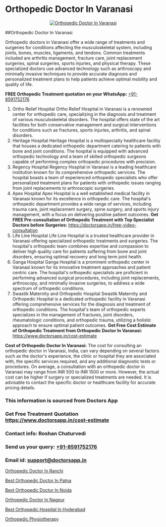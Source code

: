 # Orthopedic Doctor In Varanasi

<p align="center">
  <a href="https://doctorsapp.in">
    <img src="https://i.ibb.co/tqM3hNg/sqdqdqsddsa.png" alt="Orthopedic Doctor In Varanasi">
  </a>
</p>
##Orthopedic Doctor In Varanasi

Orthopedic doctors in Varanasi offer a wide range of treatments and surgeries for conditions affecting the musculoskeletal system, including joints, bones, muscles, ligaments, and tendons. Common treatments included are arthritis management, fracture care, joint replacement surgeries, spinal surgeries, sports injuries, and physical therapy. These specialized doctors use advanced technology such as arthroscopy and minimally invasive techniques to provide accurate diagnosis and personalized treatment plans to help patients achieve optimal mobility and quality of life.

**FREE Orthopedic Treatment quotation on your WhatsApp:**  [+91-8591752176](https://api.whatsapp.com/send?phone=8591752176)

1) Ortho Relief Hospital
Ortho Relief Hospital in Varanasi is a renowned center for orthopedic care, specializing in the diagnosis and treatment of various musculoskeletal disorders. The hospital offers state of the art facilities for both conservative management and surgical interventions for conditions such as fractures, sports injuries, arthritis, and spinal disorders.
2) Heritage Hospital
Heritage Hospital is a multispecialty healthcare facility that houses a dedicated orthopedic department catering to patients with bone and joint conditions. The hospital is equipped with advanced orthopedic technology and a team of skilled orthopedic surgeons capable of performing complex orthopedic procedures with precision.
3) Regency Hospital
Regency Hospital in Varanasi is a leading healthcare institution known for its comprehensive orthopedic services. The hospital boasts a team of experienced orthopedic specialists who offer personalized treatment plans for patients with orthopedic issues ranging from joint replacements to arthroscopic surgeries.
4) Apex Hospital
Apex Hospital is a well established medical facility in Varanasi known for its excellence in orthopedic care. The hospital's orthopedic department provides a wide range of services, including trauma care, joint replacement surgery, spine surgery, and sports injury management, with a focus on delivering positive patient outcomes.
**Get FREE Pre-consultation of Orthopedic Treatment with Top Specialist Doctors before Surgeries:** https://doctorsapp.in/free-video-consultation
5) Life Line Hospital
Life Line Hospital is a trusted healthcare provider in Varanasi offering specialized orthopedic treatments and surgeries. The hospital's orthopedic team combines expertise and compassion to deliver high quality care for patients suffering from bone and joint disorders, ensuring optimal recovery and long term joint health.
6) Ganga Hospital
Ganga Hospital is a prominent orthopedic center in Varanasi known for its innovative treatment approaches and patient centric care. The hospital's orthopedic specialists are proficient in performing advanced surgical procedures, including joint replacements, arthroscopy, and minimally invasive surgeries, to address a wide spectrum of orthopedic conditions.
7) Swastik Maternity and Orthopedic Hospital
Swastik Maternity and Orthopedic Hospital is a dedicated orthopedic facility in Varanasi offering comprehensive services for the diagnosis and treatment of orthopedic conditions. The hospital's team of orthopedic experts specializes in the management of fractures, joint disorders, rheumatologic conditions, and orthopedic trauma, utilizing a holistic approach to ensure optimal patient outcomes.
**Get Free Cost Estimate of Orthopedic Treatment from Orthopedic Doctor In Varanasi:** https://www.doctorsapp.in/cost-estimate

**Cost of Orthopedic Doctor In Varanasi:**
The cost for consulting an orthopedic doctor in Varanasi, India, can vary depending on several factors such as the doctor's experience, the clinic or hospital they are associated with, the specific services required, and any additional diagnostic tests or procedures. On average, a consultation with an orthopedic doctor in Varanasi may range from INR 500 to INR 1500 or more. However, the actual cost can be higher if surgery or specialized treatments are needed. It is advisable to contact the specific doctor or healthcare facility for accurate pricing details.

### This information is sourced from Doctors App 
### Get Free Treatment Quotation https://www.doctorsapp.in/cost-estimate
### Contact info: Roshan Chaturvedi 
### Send us your query: [+91-8591752176](https://api.whatsapp.com/send?phone=8591752176) 
### Email id: support@doctorsapp.in

[Orthopedic Doctor In Ranchi](https://www.linkedin.com/pulse/orthopedic-doctor-ranchi-doctorsapp-khulna-ga69e?trackingId=v5P4mtlFklB1Pj2Q9mxt0g%3D%3D&lipi=urn%3Ali%3Apage%3Ad_flagship3_company_admin%3BEfzsr1%2BmQ6eR1XkJR7MU1A%3D%3D)

[Best Orthopedic Doctor In Patna](https://www.linkedin.com/pulse/best-orthopedic-doctor-patna-doctorsapp-chittagong-hiwte?trackingId=09ItkcHbLtJ1qnKSBpsf4w%3D%3D&lipi=urn%3Ali%3Apage%3Ad_flagship3_company_admin%3BddPc4oDaSTuh6mJcYb9fAg%3D%3D)

[Best Orthopedic Doctor In Noida](https://medium.com/@vimalrana22/best-orthopedic-doctor-in-noida-5fe7448c5c3c)

[Orthopedic Doctor In Nagpur](https://medium.com/@vimalrana22/orthopedic-doctor-in-nagpur-fb86f7f294aa)

[Best Orthopedic Hospital In Hyderabad](https://justacademyin.github.io/justacademy/best-orthopedic-hospital-in-hyderabad)

[Orthopedic Physiotherapy](https://justacademyin.github.io/justacademy/orthopedic-physiotherapy)

